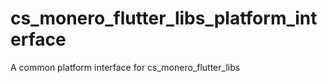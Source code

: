 # cs_monero_flutter_libs_platform_interface

A common platform interface for cs_monero_flutter_libs

